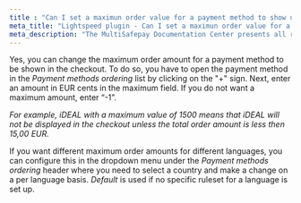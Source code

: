 ```yaml
---
title : "Can I set a maximun order value for a payment method to show up?"
meta_title: "Lightspeed plugin - Can I set a maximun order value for a payment method to show up? - MultiSafepay Docs"
meta_description: "The MultiSafepay Documentation Center presents all relevant information about our Plugins and API. You can also find support pages for payment methods, tools and general questions as well as the contact details of our Support and Integration Teams."
---
```

Yes, you can change the maximum order amount for a payment method to be shown in the checkout. To do so, you have to open the payment method in the _Payment methods ordering_ list by clicking on the "+" sign. Next, enter an amount in EUR cents in the maximum field. If you do not want a maximum amount, enter “-1”.

_For example, iDEAL with a maximum value of 1500 means that iDEAL will not be displayed in the checkout unless the total order amount is less then 15,00 EUR._

If you want different maximum order amounts for different languages, you can configure this in the dropdown menu under the _Payment methods ordering_ header where you need to select a country and make a change on a per language basis.
_Default_ is used if no specific ruleset for a language is set up.
